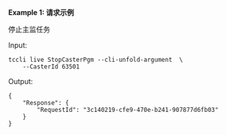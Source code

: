 **Example 1: 请求示例**

停止主监任务

Input: 

```
tccli live StopCasterPgm --cli-unfold-argument  \
    --CasterId 63501
```

Output: 
```
{
    "Response": {
        "RequestId": "3c140219-cfe9-470e-b241-907877d6fb03"
    }
}
```

